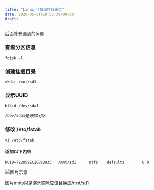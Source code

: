 ```yaml
---
title: "Linux 下自动挂载硬盘"
date: 2020-05-04T18:55:39+08:00
draft: 
---
```


后面补充遇到的问题

### 查看分区信息

```
fdisk -l
```

### 创建挂载目录

```
mkdir /mnt/sd1
```

### 显示UUID

```
blkid /dev/sda1
```

```/dev/sda1```是硬盘分区

### 修改 /etc/fstab

```
vi /etc/fstab
```

#### 添加以下内容

```
UUID=722059EC2059B835   /mnt/sd1      ntfs    defaults        0 0
```

![图片示意](../imges/2020041215431452.png)

图片mnts只是演示实际应该替换成/mnt/sd1